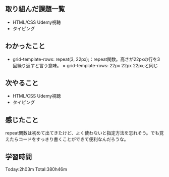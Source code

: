 ## 取り組んだ課題一覧
 - HTML/CSS Udemy視聴
 - タイピング
## わかったこと
 - grid-template-rows: repeat(3, 22px);：repeat関数。高さが22pxの行を3回繰り返すと言う意味。 = grid-template-rows: 22px 22px 22px;と同じ
## 次やること
 - HTML/CSS Udemy視聴
 - タイピング
## 感じたこと
repeat関数は初めて出てきたけど、よく使わないと指定方法を忘れそう。でも覚えたらコードをすっきり書くことができて便利なんだろうな。
## 学習時間
Today:2h03m  Total:380h46m